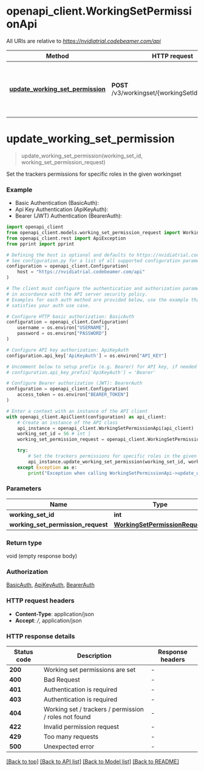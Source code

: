 # openapi_client.WorkingSetPermissionApi

All URIs are relative to *https://nvidiatrial.codebeamer.com/api*

Method | HTTP request | Description
------------- | ------------- | -------------
[**update_working_set_permission**](WorkingSetPermissionApi.md#update_working_set_permission) | **POST** /v3/workingset/{workingSetId}/permission | Set the trackers permissions for specific roles in the given workingset


# **update_working_set_permission**
> update_working_set_permission(working_set_id, working_set_permission_request)

Set the trackers permissions for specific roles in the given workingset

### Example

* Basic Authentication (BasicAuth):
* Api Key Authentication (ApiKeyAuth):
* Bearer (JWT) Authentication (BearerAuth):

```python
import openapi_client
from openapi_client.models.working_set_permission_request import WorkingSetPermissionRequest
from openapi_client.rest import ApiException
from pprint import pprint

# Defining the host is optional and defaults to https://nvidiatrial.codebeamer.com/api
# See configuration.py for a list of all supported configuration parameters.
configuration = openapi_client.Configuration(
    host = "https://nvidiatrial.codebeamer.com/api"
)

# The client must configure the authentication and authorization parameters
# in accordance with the API server security policy.
# Examples for each auth method are provided below, use the example that
# satisfies your auth use case.

# Configure HTTP basic authorization: BasicAuth
configuration = openapi_client.Configuration(
    username = os.environ["USERNAME"],
    password = os.environ["PASSWORD"]
)

# Configure API key authorization: ApiKeyAuth
configuration.api_key['ApiKeyAuth'] = os.environ["API_KEY"]

# Uncomment below to setup prefix (e.g. Bearer) for API key, if needed
# configuration.api_key_prefix['ApiKeyAuth'] = 'Bearer'

# Configure Bearer authorization (JWT): BearerAuth
configuration = openapi_client.Configuration(
    access_token = os.environ["BEARER_TOKEN"]
)

# Enter a context with an instance of the API client
with openapi_client.ApiClient(configuration) as api_client:
    # Create an instance of the API class
    api_instance = openapi_client.WorkingSetPermissionApi(api_client)
    working_set_id = 56 # int | 
    working_set_permission_request = openapi_client.WorkingSetPermissionRequest() # WorkingSetPermissionRequest | 

    try:
        # Set the trackers permissions for specific roles in the given workingset
        api_instance.update_working_set_permission(working_set_id, working_set_permission_request)
    except Exception as e:
        print("Exception when calling WorkingSetPermissionApi->update_working_set_permission: %s\n" % e)
```



### Parameters


Name | Type | Description  | Notes
------------- | ------------- | ------------- | -------------
 **working_set_id** | **int**|  | 
 **working_set_permission_request** | [**WorkingSetPermissionRequest**](WorkingSetPermissionRequest.md)|  | 

### Return type

void (empty response body)

### Authorization

[BasicAuth](../README.md#BasicAuth), [ApiKeyAuth](../README.md#ApiKeyAuth), [BearerAuth](../README.md#BearerAuth)

### HTTP request headers

 - **Content-Type**: application/json
 - **Accept**: */*, application/json

### HTTP response details

| Status code | Description | Response headers |
|-------------|-------------|------------------|
**200** | Working set permissions are set |  -  |
**400** | Bad Request |  -  |
**401** | Authentication is required |  -  |
**403** | Authentication is required |  -  |
**404** | Working set / trackers / permission / roles not found |  -  |
**422** | Invalid permission request |  -  |
**429** | Too many requests |  -  |
**500** | Unexpected error |  -  |

[[Back to top]](#) [[Back to API list]](../README.md#documentation-for-api-endpoints) [[Back to Model list]](../README.md#documentation-for-models) [[Back to README]](../README.md)

